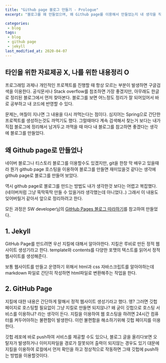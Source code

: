 ```yaml
---
title: "Github page 블로그 만들기 - Prologue"
excerpt: "블로그를 왜 만들었으며, 왜 Github page를 이용해서 만들었는지 내 생각을 작성했다. 그리고 간단하게 지킬이 무엇인지 설명한다."

categories:
 - blog
tags:
 - blog
 - github page
 - jekyll
last_modified_at: 2020-04-07
---
```




## 타인을 위한 자료제공 X, 나를 위한 내용정리 O

프로그래밍 과제나 개인적인 프로젝트를 진행할 때 항상 모르는 부분이 발생하면 구글검색을 이용한다. 공식문서나 Stack overflow를 참조하면 가장 좋겠지만, 아무래도 한글로 정리된 블로그에서 먼저 찾아본다. 블로그를 보면 어느정도 정리가 잘 되어있어서 바로 공부하고 내 코드에 반영할 수 있다.

문제는, 며칠이 지나면 그 내용을 다시 까먹는다는 점이다. 심지어는 Spring으로 간단한 프로젝트를 생성하는것도 까먹기도 했다. 그럴때마다 계속 검색해서 찾는거 보다는 내가 직접 블로그에 정리해서 남겨두고 까먹을 때 마다 내 블로그를 참고하면 좋겠다는 생각에 블로그를 만들었다.



## 왜 Github page로 만들었나

네이버 블로그나 티스토리 블로그를 이용할수도 있겠지만, git을 한창 막 배우고 있을때라 뭔가 github page 호스팅을 이용하여 블로그를 만들면 재미있을것 같다는 생각에 github page로 블로그를 만들어 보았다. 

역시 github page로 블로그를 만드는 방법도 내가 생각한것 보다는 어렵고 복잡했다. (네이버처럼 그냥 뚝딱뚝딱 만들 수 있을거라 생각했는데 아니었다..) 그래서 이 내용도 잊어버릴거 같아서 앞으로 정리하려고 한다.

모든 과정은 SW developer님의 [GitHub Pages 블로그 따라하기](https://devinlife.com/howto/)를 참고하여 만들었다.



## 1. Jekyll

GitHub Page를 만드려면 우선 지킬에 대해서 알아야한다. 지킬은 루비로 만든 정적 웹사이트 생성기라고 한다. template와 contents를 다양한 포맷의 텍스트를 읽어서 정적 웹사이트를 생성해준다. 

보통 웹사이트를 만들고 운영하기 위해서 html과 css 자바스크립트를 알아야하는데 markdown 파일로 간단히 작성하면 html파일로 변환해주는 작업을 한다.

## 2. GitHub Page

지킬에 대한 내용은 간단하게 말해서 정적 웹사이트 생성기라고 했다. 엥? 그러면 깃헙페이지로 호스팅할 필요없이 그냥 지킬로 만들면 되지않나? 왜 굳이 깃헙으로 호스팅 서비스를 이용하냐? 라는 생각이 든다. 지킬을 이용하여 웹 호스팅을 하려면 24시간 컴퓨터를 켜두어야하는 불편함이 발생한다. 이런 불편함을 해소하기위해 깃헙 페이지를 이용한다.

깃헙 레포에 바로 push하여 서비스를 제공할 수도 있으나, 블로그 글을 올리다보면 오탈자가 발생하거나 이미지파일을 경로가 잘못되어 출력이 되지않는 경우도 있기 대문에 지킬을 이용하여 로컬에서 먼저 확인을 하고 정상적으로 작동하면 그때 깃헙에 push하는 방법을 이용할것이다.